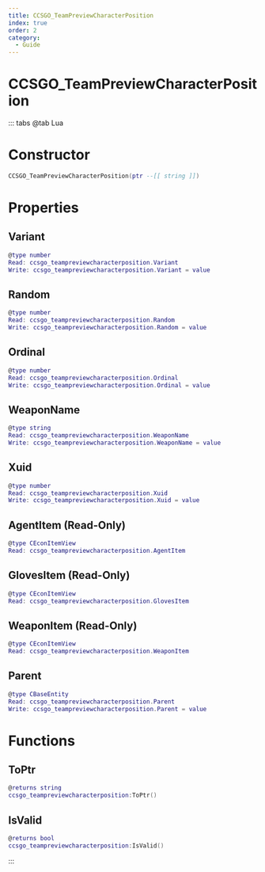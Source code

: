 ```yaml
---
title: CCSGO_TeamPreviewCharacterPosition
index: true
order: 2
category:
  - Guide
---
```


# CCSGO_TeamPreviewCharacterPosition

::: tabs
@tab Lua
# Constructor
```lua
CCSGO_TeamPreviewCharacterPosition(ptr --[[ string ]])
```
# Properties
## Variant 
```lua
@type number
Read: ccsgo_teampreviewcharacterposition.Variant
Write: ccsgo_teampreviewcharacterposition.Variant = value
```
## Random 
```lua
@type number
Read: ccsgo_teampreviewcharacterposition.Random
Write: ccsgo_teampreviewcharacterposition.Random = value
```
## Ordinal 
```lua
@type number
Read: ccsgo_teampreviewcharacterposition.Ordinal
Write: ccsgo_teampreviewcharacterposition.Ordinal = value
```
## WeaponName 
```lua
@type string
Read: ccsgo_teampreviewcharacterposition.WeaponName
Write: ccsgo_teampreviewcharacterposition.WeaponName = value
```
## Xuid 
```lua
@type number
Read: ccsgo_teampreviewcharacterposition.Xuid
Write: ccsgo_teampreviewcharacterposition.Xuid = value
```
## AgentItem (Read-Only)
```lua
@type CEconItemView
Read: ccsgo_teampreviewcharacterposition.AgentItem
```
## GlovesItem (Read-Only)
```lua
@type CEconItemView
Read: ccsgo_teampreviewcharacterposition.GlovesItem
```
## WeaponItem (Read-Only)
```lua
@type CEconItemView
Read: ccsgo_teampreviewcharacterposition.WeaponItem
```
## Parent 
```lua
@type CBaseEntity
Read: ccsgo_teampreviewcharacterposition.Parent
Write: ccsgo_teampreviewcharacterposition.Parent = value
```
# Functions
## ToPtr
```lua
@returns string
ccsgo_teampreviewcharacterposition:ToPtr()
```
## IsValid
```lua
@returns bool
ccsgo_teampreviewcharacterposition:IsValid()
```

:::